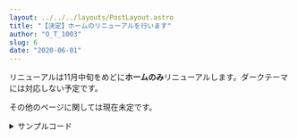 ```yaml
---
layout: ../../../layouts/PostLayout.astro
title: "【決定】ホームのリニューアルを行います"
author: "O_T_1003"
slug: 6
date: "2020-06-01"
---
```


リニューアルは11月中旬をめどに**ホームのみ**リニューアルします。ダークテーマには対応しない予定です。

その他のページに関しては現在未定です。

<details><summary>サンプルコード</summary>

<blockquote class="twitter-tweet"><p lang="ja" dir="ltr">ジブリさん (<a href="https://twitter.com/JP_GHIBLI?ref_src=twsrc%5Etfw">@JP_GHIBLI</a>) に書き下ろしていただいたヘッダーを、ジブリパークのオープンを記念して、みなさんにも使っていただけることになりました🤩<br><br>常識の範囲内でつかって下さい。 <a href="https://t.co/HQ94KU3YAI">pic.twitter.com/HQ94KU3YAI</a></p>&mdash; Japan (@TwitterJP) <a href="https://twitter.com/TwitterJP/status/1587301348604841987?ref_src=twsrc%5Etfw">November 1, 2022</a></blockquote> <script async src="https://platform.twitter.com/widgets.js" charset="utf-8"></script>
</details>
